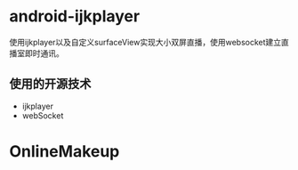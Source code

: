 # android-ijkplayer
使用ijkplayer以及自定义surfaceView实现大小双屏直播，使用websocket建立直播室即时通讯。

## 使用的开源技术
- ijkplayer
- webSocket
# OnlineMakeup

